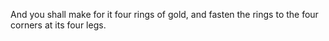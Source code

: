 And you shall make for it four rings of gold, and fasten the rings to the four corners at its four legs.
